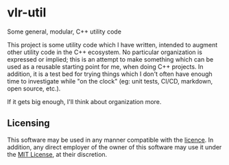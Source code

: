 # vlr-util
Some general, modular, C++ utility code

This project is some utility code which I have written, intended to augment other utility code in the C++ ecosystem. No particular organization is expressed or implied; this is an attempt to make something which can be used as a reusable starting point for me, when doing C++ projects. In addition, it is a test bed for trying things which I don't often have enough time to investigate while "on the clock" (eg: unit tests, CI/CD, markdown, open source, etc.).

If it gets big enough, I'll think about organization more.

## Licensing

This software may be used in any manner compatible with the [licence](LICENSE.txt). In addition, any direct employer of the owner of this software may use it under the [MIT License](https://opensource.org/licenses/MIT), at their discretion.
